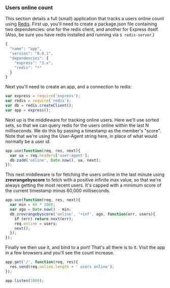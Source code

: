 <h3 id='users-online'>Users online count</h3>

This section details a full (small) application that tracks a users online
count using [Redis](http://redis.io). First up, you'll need to 
create a package.json file containing two dependencies: one for the redis
client, and another for Express itself. (Also, be sure you have redis installed
and running via `$ redis-server`.)

```js
{
  "name": "app",
  "version": "0.0.1",
  "dependencies": {
    "express": "3.x",
    "redis": "*"
  }
}
```

Next you'll need to create an app, and a connection to redis:

```js
var express = require('express');
var redis = require('redis');
var db = redis.createClient();
var app = express();
```

Next up is the middleware for tracking online users. Here we'll
use sorted sets, so that we can query redis for the users
online within the last N milliseconds. We do this by passing
a timestamp as the member's "score". Note that we're using the 
User-Agent string here, in place of what would normally be a user id.

```js
app.use(function(req, res, next){
  var ua = req.headers['user-agent'];
  db.zadd('online', Date.now(), ua, next);
});
```

This next middleware is for fetching the users online
in the last minute using **zrevrangebyscore**
to fetch with a positive infinite max value, so that we're
always getting the most recent users. It's capped with a minimum score
of the current timestamp minus 60,000 milliseconds.

```js
app.use(function(req, res, next){
  var min = 60 * 1000;
  var ago = Date.now() - min;
  db.zrevrangebyscore('online', '+inf', ago, function(err, users){
    if (err) return next(err);
    req.online = users;
    next();
  });
});
```

Finally we then use it, and bind to a port! That's
all there is to it. Visit the app in a few browsers
and you'll see the count increase.

```js
app.get('/', function(req, res){
  res.send(req.online.length + ' users online');
});

app.listen(3000);
```
